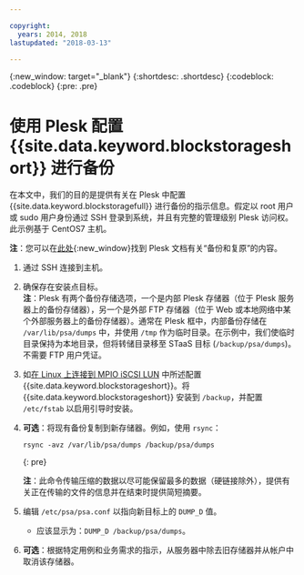 ```yaml
---

copyright:
  years: 2014, 2018
lastupdated: "2018-03-13"

---
```

{:new_window: target="_blank"}
{:shortdesc: .shortdesc}
{:codeblock: .codeblock}
{:pre: .pre}
 
# 使用 Plesk 配置 {{site.data.keyword.blockstorageshort}} 进行备份

在本文中，我们的目的是提供有关在 Plesk 中配置 {{site.data.keyword.blockstoragefull}} 进行备份的指示信息。假定以 root 用户或 sudo 用户身份通过 SSH 登录到系统，并且有完整的管理级别 Plesk 访问权。此示例基于 CentOS7 主机。

**注**：您可以在[此处](https://docs.plesk.com/en-US/12.5/administrator-guide/backing-up-and-restoration.59256/){:new_window}找到 Plesk 文档有关“备份和复原”的内容。

1. 通过 SSH 连接到主机。

2. 确保存在安装点目标。<br />
   **注**：Plesk 有两个备份存储选项，一个是内部 Plesk 存储器（位于 Plesk 服务器上的备份存储器），另一个是外部 FTP 存储器（位于 Web 或本地网络中某个外部服务器上的备份存储器）。通常在 Plesk 框中，内部备份存储在 `/var/lib/psa/dumps` 中，并使用 `/tmp` 作为临时目录。在示例中，我们使临时目录保持为本地目录，但将转储目录移至 STaaS 目标 (`/backup/psa/dumps`)。不需要 FTP 用户凭证。
   
3. 如[在 Linux 上连接到 MPIO iSCSI LUN](accessing_block_storage_linux.html) 中所述配置 {{site.data.keyword.blockstorageshort}}。将 {{site.data.keyword.blockstorageshort}} 安装到 `/backup`，并配置 `/etc/fstab` 以启用引导时安装。

4. **可选**：将现有备份复制到新存储器。例如，使用 `rsync`：
   ```
   rsync -avz /var/lib/psa/dumps /backup/psa/dumps
   ```
   {: pre}
    
    **注**：此命令传输压缩的数据以尽可能保留最多的数据（硬链接除外），提供有关正在传输的文件的信息并在结束时提供简短摘要。
    
5. 编辑 `/etc/psa/psa.conf` 以指向新目标上的 `DUMP_D` 值。 
    -  应该显示为：`DUMP_D /backup/psa/dumps`。 

6. **可选**：根据特定用例和业务需求的指示，从服务器中除去旧存储器并从帐户中取消该存储器。


